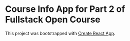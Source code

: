 # Course Info App for Part 2 of Fullstack Open Course

This project was bootstrapped with [Create React App](https://github.com/facebook/create-react-app).


